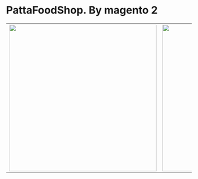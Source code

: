 # PattaFoodShop. By magento 2

<table>
  <td>
    <img src="https://www.mediafire.com/convkey/9031/rwwpjy9191owfe16g.jpg" width="400px" />
  </td>
   <td>
    <img src="https://www.mediafire.com/convkey/bb5b/ubz04t4jkzug5gs6g.jpg" width="400px" />
  </td>
  </table>


